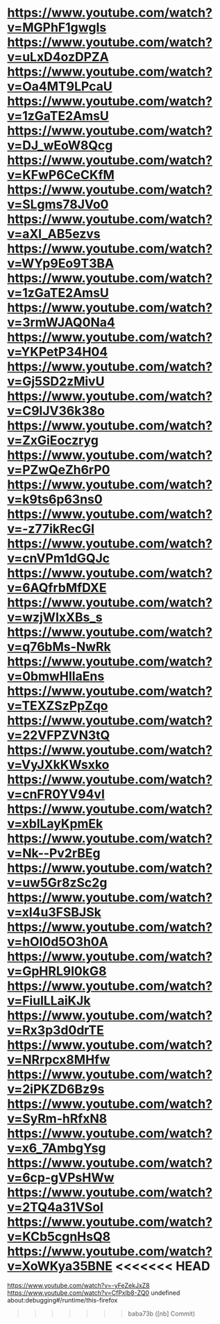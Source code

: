 https://www.youtube.com/watch?v=MGPhF1gwgIs
https://www.youtube.com/watch?v=uLxD4ozDPZA
https://www.youtube.com/watch?v=Oa4MT9LPcaU
https://www.youtube.com/watch?v=1zGaTE2AmsU
https://www.youtube.com/watch?v=DJ_wEoW8Qcg
https://www.youtube.com/watch?v=KFwP6CeCKfM
https://www.youtube.com/watch?v=SLgms78JVo0
https://www.youtube.com/watch?v=aXl_AB5ezvs
https://www.youtube.com/watch?v=WYp9Eo9T3BA
https://www.youtube.com/watch?v=1zGaTE2AmsU
https://www.youtube.com/watch?v=3rmWJAQ0Na4
https://www.youtube.com/watch?v=YKPetP34H04
https://www.youtube.com/watch?v=Gj5SD2zMivU
https://www.youtube.com/watch?v=C9lJV36k38o
https://www.youtube.com/watch?v=ZxGiEoczryg
https://www.youtube.com/watch?v=PZwQeZh6rP0
https://www.youtube.com/watch?v=k9ts6p63ns0
https://www.youtube.com/watch?v=-z77ikRecGI
https://www.youtube.com/watch?v=cnVPm1dGQJc
https://www.youtube.com/watch?v=6AQfrbMfDXE
https://www.youtube.com/watch?v=wzjWIxXBs_s
https://www.youtube.com/watch?v=q76bMs-NwRk
https://www.youtube.com/watch?v=0bmwHIlaEns
https://www.youtube.com/watch?v=TEXZSzPpZqo
https://www.youtube.com/watch?v=22VFPZVN3tQ
https://www.youtube.com/watch?v=VyJXkKWsxko
https://www.youtube.com/watch?v=cnFR0YV94vI
https://www.youtube.com/watch?v=xblLayKpmEk
https://www.youtube.com/watch?v=Nk--Pv2rBEg
https://www.youtube.com/watch?v=uw5Gr8zSc2g
https://www.youtube.com/watch?v=xI4u3FSBJSk
https://www.youtube.com/watch?v=hOI0d5O3h0A
https://www.youtube.com/watch?v=GpHRL9l0kG8
https://www.youtube.com/watch?v=FiulLLaiKJk
https://www.youtube.com/watch?v=Rx3p3d0drTE
https://www.youtube.com/watch?v=NRrpcx8MHfw
https://www.youtube.com/watch?v=2iPKZD6Bz9s
https://www.youtube.com/watch?v=SyRm-hRfxN8
https://www.youtube.com/watch?v=x6_7AmbgYsg
https://www.youtube.com/watch?v=6cp-gVPsHWw
https://www.youtube.com/watch?v=2TQ4a31VSoI
https://www.youtube.com/watch?v=KCb5cgnHsQ8
https://www.youtube.com/watch?v=XoWKya35BNE
<<<<<<< HEAD
=======
https://www.youtube.com/watch?v=-yFeZekJxZ8
https://www.youtube.com/watch?v=CfPxlb8-ZQ0
undefined
about:debugging#/runtime/this-firefox
>>>>>>> baba73b ([nb] Commit)
